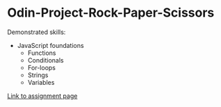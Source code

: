 # Odin-Project-Rock-Paper-Scissors
Demonstrated skills:

* JavaScript foundations
  * Functions
  * Conditionals
  * For-loops
  * Strings
  * Variables

[Link to assignment page](https://www.theodinproject.com/lessons/foundations-rock-paper-scissors#introduction)
